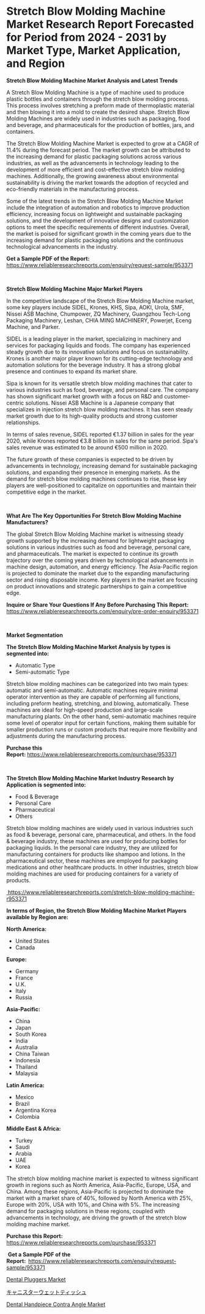<p><h1>Stretch Blow Molding Machine Market Research Report Forecasted for Period from 2024 -  2031 by Market Type, Market Application, and Region</h1></p><p><strong>Stretch Blow Molding Machine Market Analysis and Latest Trends</strong></p>
<p><p>A Stretch Blow Molding Machine is a type of machine used to produce plastic bottles and containers through the stretch blow molding process. This process involves stretching a preform made of thermoplastic material and then blowing it into a mold to create the desired shape. Stretch Blow Molding Machines are widely used in industries such as packaging, food and beverage, and pharmaceuticals for the production of bottles, jars, and containers.</p><p>The Stretch Blow Molding Machine Market is expected to grow at a CAGR of 11.4% during the forecast period. The market growth can be attributed to the increasing demand for plastic packaging solutions across various industries, as well as the advancements in technology leading to the development of more efficient and cost-effective stretch blow molding machines. Additionally, the growing awareness about environmental sustainability is driving the market towards the adoption of recycled and eco-friendly materials in the manufacturing process.</p><p>Some of the latest trends in the Stretch Blow Molding Machine Market include the integration of automation and robotics to improve production efficiency, increasing focus on lightweight and sustainable packaging solutions, and the development of innovative designs and customization options to meet the specific requirements of different industries. Overall, the market is poised for significant growth in the coming years due to the increasing demand for plastic packaging solutions and the continuous technological advancements in the industry.</p></p>
<p><strong>Get a Sample PDF of the Report:&nbsp;</strong> <a href="https://www.reliableresearchreports.com/enquiry/request-sample/953371">https://www.reliableresearchreports.com/enquiry/request-sample/953371</a></p>
<p>&nbsp;</p>
<p><strong>Stretch Blow Molding Machine Major Market Players</strong></p>
<p><p>In the competitive landscape of the Stretch Blow Molding Machine market, some key players include SIDEL, Krones, KHS, Sipa, AOKI, Urola, SMF, Nissei ASB Machine, Chumpower, ZQ Machinery, Guangzhou Tech-Long Packaging Machinery, Leshan, CHIA MING MACHINERY, Powerjet, Eceng Machine, and Parker.</p><p>SIDEL is a leading player in the market, specializing in machinery and services for packaging liquids and foods. The company has experienced steady growth due to its innovative solutions and focus on sustainability. Krones is another major player known for its cutting-edge technology and automation solutions for the beverage industry. It has a strong global presence and continues to expand its market share.</p><p>Sipa is known for its versatile stretch blow molding machines that cater to various industries such as food, beverage, and personal care. The company has shown significant market growth with a focus on R&D and customer-centric solutions. Nissei ASB Machine is a Japanese company that specializes in injection stretch blow molding machines. It has seen steady market growth due to its high-quality products and strong customer relationships.</p><p>In terms of sales revenue, SIDEL reported €1.37 billion in sales for the year 2020, while Krones reported €3.8 billion in sales for the same period. Sipa's sales revenue was estimated to be around €500 million in 2020.</p><p>The future growth of these companies is expected to be driven by advancements in technology, increasing demand for sustainable packaging solutions, and expanding their presence in emerging markets. As the demand for stretch blow molding machines continues to rise, these key players are well-positioned to capitalize on opportunities and maintain their competitive edge in the market.</p></p>
<p>&nbsp;</p>
<p><strong>What Are The Key Opportunities For Stretch Blow Molding Machine Manufacturers?</strong></p>
<p><p>The global Stretch Blow Molding Machine market is witnessing steady growth supported by the increasing demand for lightweight packaging solutions in various industries such as food and beverage, personal care, and pharmaceuticals. The market is expected to continue its growth trajectory over the coming years driven by technological advancements in machine design, automation, and energy efficiency. The Asia-Pacific region is projected to dominate the market due to the expanding manufacturing sector and rising disposable income. Key players in the market are focusing on product innovations and strategic partnerships to gain a competitive edge.</p></p>
<p><strong>Inquire or Share Your Questions If Any Before Purchasing This Report:</strong> <a href="https://www.reliableresearchreports.com/enquiry/pre-order-enquiry/953371">https://www.reliableresearchreports.com/enquiry/pre-order-enquiry/953371</a></p>
<p>&nbsp;</p>
<p><strong>Market Segmentation</strong></p>
<p><strong>The Stretch Blow Molding Machine Market Analysis by types is segmented into:</strong></p>
<p><ul><li>Automatic Type</li><li>Semi-automatic Type</li></ul></p>
<p><p>Stretch blow molding machines can be categorized into two main types: automatic and semi-automatic. Automatic machines require minimal operator intervention as they are capable of performing all functions, including preform heating, stretching, and blowing, automatically. These machines are ideal for high-speed production and large-scale manufacturing plants. On the other hand, semi-automatic machines require some level of operator input for certain functions, making them suitable for smaller production runs or custom products that require more flexibility and adjustments during the manufacturing process.</p></p>
<p><strong>Purchase this Report:&nbsp;</strong><a href="https://www.reliableresearchreports.com/purchase/953371">https://www.reliableresearchreports.com/purchase/953371</a></p>
<p>&nbsp;</p>
<p><strong>The Stretch Blow Molding Machine Market Industry Research by Application is segmented into:</strong></p>
<p><ul><li>Food & Beverage</li><li>Personal Care</li><li>Pharmaceutical</li><li>Others</li></ul></p>
<p><p>Stretch blow molding machines are widely used in various industries such as food & beverage, personal care, pharmaceutical, and others. In the food & beverage industry, these machines are used for producing bottles for packaging liquids. In the personal care industry, they are utilized for manufacturing containers for products like shampoo and lotions. In the pharmaceutical sector, these machines are employed for packaging medications and other healthcare products. In other industries, stretch blow molding machines are used for producing containers for a variety of products.</p></p>
<p><a href="https://www.reliableresearchreports.com/stretch-blow-molding-machine-r953371">&nbsp;https://www.reliableresearchreports.com/stretch-blow-molding-machine-r953371</a></p>
<p><strong>In terms of Region, the Stretch Blow Molding Machine Market Players available by Region are:</strong></p>
<p>
    <p> <strong> North America: </strong>
        <ul>
            <li>United States</li>
            <li>Canada</li>
        </ul>
        </p> 
    <p> <strong> Europe: </strong>
        <ul>
            <li>Germany</li>
            <li>France</li>
            <li>U.K.</li>
            <li>Italy</li>
            <li>Russia</li>
        </ul>
        </p> 
    <p> <strong> Asia-Pacific: </strong>
        <ul>
            <li>China</li>
            <li>Japan</li>
            <li>South Korea</li>
            <li>India</li>
            <li>Australia</li>
            <li>China Taiwan</li>
            <li>Indonesia</li>
            <li>Thailand</li>
            <li>Malaysia</li>
        </ul>
        </p> 
    <p> <strong> Latin America: </strong>
        <ul>
            <li>Mexico</li>
            <li>Brazil</li>
            <li>Argentina Korea</li>
            <li>Colombia</li>
        </ul>
        </p> 
    <p> <strong> Middle East & Africa: </strong>
        <ul>
            <li>Turkey</li>
            <li>Saudi</li>
            <li>Arabia</li>
            <li>UAE</li>
            <li>Korea</li>
        </ul>
    </p>
    </p>
<p><p>The stretch blow molding machine market is expected to witness significant growth in regions such as North America, Asia-Pacific, Europe, USA, and China. Among these regions, Asia-Pacific is projected to dominate the market with a market share of 40%, followed by North America with 25%, Europe with 20%, USA with 10%, and China with 5%. The increasing demand for packaging solutions in these regions, coupled with advancements in technology, are driving the growth of the stretch blow molding machine market.</p></p>
<p><strong>Purchase this Report: </strong><a href="https://www.reliableresearchreports.com/purchase/953371">https://www.reliableresearchreports.com/purchase/953371</a></p>
<p>&nbsp;<strong>Get a Sample PDF of the Report:&nbsp;&nbsp;</strong><a href="https://www.reliableresearchreports.com/enquiry/request-sample/953371">https://www.reliableresearchreports.com/enquiry/request-sample/953371</a></p>
<p><strong></strong></p>
<p><p><a href="https://github.com/dmmanir420/Market-Research-Report-List-1/blob/main/dental-pluggers-market.md">Dental Pluggers Market</a></p><p><a href="https://github.com/SimeonBode1/Market-Research-Report-List-1/blob/main/5621847174341.md">キャニスターウェットティッシュ</a></p><p><a href="https://github.com/susanjprice2023/Market-Research-Report-List-2/blob/main/dental-handpiece-contra-angle-market.md">Dental Handpiece Contra Angle Market</a></p></p>